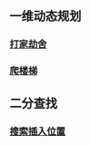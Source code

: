 ## 一维动态规划

### [打家劫舍](./one-dimensionalDynamicProgramming/打家劫舍rob.md)
### [爬楼梯](./one-dimensionalDynamicProgramming/爬楼梯climbStairs.md)

## 二分查找
### [搜索插入位置](./binarySearch/搜索插入位置searchInsert.md)